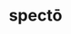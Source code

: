 ---
title: spectō
meaning: to watch
ch: seven
pos: verb
inf: spectāre
secondppstem: spect
infend: āre
conjugation: first
derivatives: specter, inspector
mt: yes
mt5thru7: yes
ss: yes
ss2: yes
---